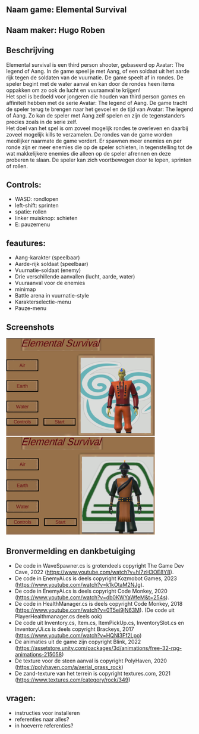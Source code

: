 ## Naam game: Elemental Survival

## Naam maker: Hugo Roben

## Beschrijving
Elemental survival is een third person shooter, gebaseerd op Avatar: The legend of Aang. In de game speel je met Aang, of een soldaat uit het aarde rijk tegen de soldaten van de vuurnatie. De game speelt af in rondes. De speler begint met de water aanval en kan door de rondes heen items oppakken om zo ook de lucht en vuuraanval te krijgen!\
Het spel is bedoeld voor jongeren die houden van third person games en affiniteit hebben met de serie Avatar: The legend of Aang. De game tracht de speler terug te brengen naar het gevoel en de tijd van Avatar: The legend of Aang. Zo kan de speler met Aang zelf spelen en zijn de tegenstanders precies zoals in de serie zelf.\
Het doel van het spel is om zoveel mogelijk rondes te overleven en daarbij zoveel mogelijk kills te verzamelen. De rondes van de game worden meoilijker naarmate de game vordert. Er spawnen meer enemies en per ronde zijn er meer enemies die op de speler schieten, in tegenstelling tot de wat makkelijkere enemies die alleen op de speler afrennen en deze proberen te slaan. De speler kan zich voortbewegen door te lopen, sprinten of rollen. 

## Controls:
- WASD: rondlopen
- left-shift: sprinten
- spatie: rollen
- linker muisknop: schieten
- E: pauzemenu

## feautures:
- Aang-karakter (speelbaar)
- Aarde-rijk soldaat (speelbaar)
- Vuurnatie-soldaat (enemy)
- Drie verschillende aanvallen (lucht, aarde, water)
- Vuuraanval voor de enemies
- minimap
- Battle arena in vuurnatie-style
- Karakterselectie-menu
- Pauze-menu

## Screenshots

![](documentatie/ScreenShotsReadme/ScreenShotMainMenu.png) ![](documentatie/ScreenShotsReadme/ScreenShotMainMenuEarth.png)

## Bronvermelding en dankbetuiging

- De code in WaveSpawner.cs is grotendeels copyright The Game Dev Cave, 2022 (https://www.youtube.com/watch?v=hI7zH3OE8Y8).
- De code in EnemyAi.cs is deels copyright Kozmobot Games, 2023 (https://www.youtube.com/watch?v=k1kOtaM2NJg).
- De code in EnemyAi.cs is deels copyright Code Monkey, 2020 (https://www.youtube.com/watch?v=db0KWYaWfeM&t=254s).
- De code in HealthManager.cs is deels copyright Code Monkey, 2018 (https://www.youtube.com/watch?v=0T5ei9jN63M). (De code uit PlayerHealthmanager.cs deels ook)
- De code uit Inventory.cs, Item.cs, ItemPickUp.cs, InventorySlot.cs en InventoryUi.cs is deels copyright Brackeys, 2017 (https://www.youtube.com/watch?v=HQNl3Ff2Lpo)
- De animaties uit de game zijn copyright Blink, 2022 (https://assetstore.unity.com/packages/3d/animations/free-32-rpg-animations-215058)
- De texture voor de steen aanval is copyright PolyHaven, 2020 (https://polyhaven.com/a/aerial_grass_rock)
- De zand-texture van het terrein is copyright textures.com, 2021 (https://www.textures.com/category/rock/349)


## vragen: 
- instructies voor installeren
- referenties naar alles?
- in hoeverre referenties?



